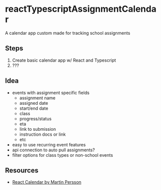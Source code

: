 # reactTypescriptAssignmentCalendar
A calendar app custom made for tracking school assignments


## Steps
1. Create basic calendar app w/ React and Typescript
2. ???


## Idea
- events with assignment specific fields
	- assignment name
	- assigned date
	- start/end date
	- class
	- progress/status
	- eta
	- link to submission
	- instruction docs or link
	- etc
- easy to use recurring event features
- api connection to auto pull assignments?
- filter options for class types or non-school events


## Resources
- [React Calendar by Martin Persson](https://dev.to/martinpersson/react-material-ui-create-a-dynamic-calendar-with-integrated-todos-6cm)
